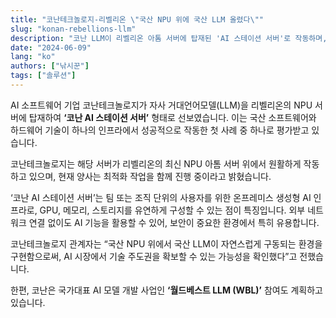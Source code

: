 ```yaml
---
title: "코난테크놀로지-리벨리온 \"국산 NPU 위에 국산 LLM 올렸다\""
slug: "konan-rebellions-llm"
description: "코난 LLM이 리벨리온 아톰 서버에 탑재된 'AI 스테이션 서버'로 작동하며, 국산 AI 생태계의 기술 융합 가능성을 입증하다."
date: "2024-06-09"
lang: "ko"
authors: ["낚시꾼"]
tags: ["솔루션"]
---
```


AI 소프트웨어 기업 코난테크놀로지가 자사 거대언어모델(LLM)을 리벨리온의 NPU 서버에 탑재하여 **‘코난 AI 스테이션 서버’** 형태로 선보였습니다. 이는 국산 소프트웨어와 하드웨어 기술이 하나의 인프라에서 성공적으로 작동한 첫 사례 중 하나로 평가받고 있습니다.

코난테크놀로지는 해당 서버가 리벨리온의 최신 NPU 아톰 서버 위에서 원활하게 작동하고 있으며, 현재 양사는 최적화 작업을 함께 진행 중이라고 밝혔습니다.

‘코난 AI 스테이션 서버’는 팀 또는 조직 단위의 사용자를 위한 온프레미스 생성형 AI 인프라로, GPU, 메모리, 스토리지를 유연하게 구성할 수 있는 점이 특징입니다. 외부 네트워크 연결 없이도 AI 기능을 활용할 수 있어, 보안이 중요한 환경에서 특히 유용합니다.

코난테크놀로지 관계자는 “국산 NPU 위에서 국산 LLM이 자연스럽게 구동되는 환경을 구현함으로써, AI 시장에서 기술 주도권을 확보할 수 있는 가능성을 확인했다”고 전했습니다.

한편, 코난은 국가대표 AI 모델 개발 사업인 **‘월드베스트 LLM (WBL)’** 참여도 계획하고 있습니다.